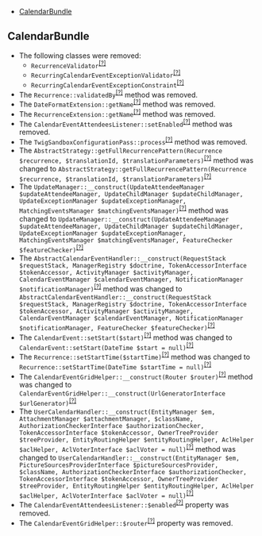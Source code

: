 - [CalendarBundle](#calendarbundle)

CalendarBundle
--------------
* The following classes were removed:
   - `RecurrenceValidator`<sup>[[?]](https://github.com/oroinc/OroCalendarBundle/tree/4.2.0/Validator/RecurrenceValidator.php#L11 "Oro\Bundle\CalendarBundle\Validator\RecurrenceValidator")</sup>
   - `RecurringCalendarEventExceptionValidator`<sup>[[?]](https://github.com/oroinc/OroCalendarBundle/tree/4.2.0/Validator/RecurringCalendarEventExceptionValidator.php#L16 "Oro\Bundle\CalendarBundle\Validator\RecurringCalendarEventExceptionValidator")</sup>
   - `RecurringCalendarEventExceptionConstraint`<sup>[[?]](https://github.com/oroinc/OroCalendarBundle/tree/4.2.0/Validator/Constraints/RecurringCalendarEventExceptionConstraint.php#L7 "Oro\Bundle\CalendarBundle\Validator\Constraints\RecurringCalendarEventExceptionConstraint")</sup>
* The `Recurrence::validatedBy`<sup>[[?]](https://github.com/oroinc/OroCalendarBundle/tree/4.2.0/Validator/Constraints/Recurrence.php#L27 "Oro\Bundle\CalendarBundle\Validator\Constraints\Recurrence::validatedBy")</sup> method was removed.
* The `DateFormatExtension::getName`<sup>[[?]](https://github.com/oroinc/OroCalendarBundle/tree/4.2.0/Twig/DateFormatExtension.php#L231 "Oro\Bundle\CalendarBundle\Twig\DateFormatExtension::getName")</sup> method was removed.
* The `RecurrenceExtension::getName`<sup>[[?]](https://github.com/oroinc/OroCalendarBundle/tree/4.2.0/Twig/RecurrenceExtension.php#L105 "Oro\Bundle\CalendarBundle\Twig\RecurrenceExtension::getName")</sup> method was removed.
* The `CalendarEventAttendeesListener::setEnabled`<sup>[[?]](https://github.com/oroinc/OroCalendarBundle/tree/4.2.0/EventListener/CalendarEventAttendeesListener.php#L80 "Oro\Bundle\CalendarBundle\EventListener\CalendarEventAttendeesListener::setEnabled")</sup> method was removed.
* The `TwigSandboxConfigurationPass::process`<sup>[[?]](https://github.com/oroinc/OroCalendarBundle/tree/4.2.0/DependencyInjection/Compiler/TwigSandboxConfigurationPass.php#L19 "Oro\Bundle\CalendarBundle\DependencyInjection\Compiler\TwigSandboxConfigurationPass::process")</sup> method was removed.
* The `AbstractStrategy::getFullRecurrencePattern(Recurrence $recurrence, $translationId, $translationParameters)`<sup>[[?]](https://github.com/oroinc/OroCalendarBundle/tree/4.2.0/Model/Recurrence/AbstractStrategy.php#L106 "Oro\Bundle\CalendarBundle\Model\Recurrence\AbstractStrategy")</sup> method was changed to `AbstractStrategy::getFullRecurrencePattern(Recurrence $recurrence, $translationId, $translationParameters)`<sup>[[?]](https://github.com/oroinc/OroCalendarBundle/tree/5.0.0/Model/Recurrence/AbstractStrategy.php#L102 "Oro\Bundle\CalendarBundle\Model\Recurrence\AbstractStrategy")</sup>
* The `UpdateManager::__construct(UpdateAttendeeManager $updateAttendeeManager, UpdateChildManager $updateChildManager, UpdateExceptionManager $updateExceptionManager, MatchingEventsManager $matchingEventsManager)`<sup>[[?]](https://github.com/oroinc/OroCalendarBundle/tree/4.2.0/Manager/CalendarEvent/UpdateManager.php#L37 "Oro\Bundle\CalendarBundle\Manager\CalendarEvent\UpdateManager")</sup> method was changed to `UpdateManager::__construct(UpdateAttendeeManager $updateAttendeeManager, UpdateChildManager $updateChildManager, UpdateExceptionManager $updateExceptionManager, MatchingEventsManager $matchingEventsManager, FeatureChecker $featureChecker)`<sup>[[?]](https://github.com/oroinc/OroCalendarBundle/tree/5.0.0/Manager/CalendarEvent/UpdateManager.php#L23 "Oro\Bundle\CalendarBundle\Manager\CalendarEvent\UpdateManager")</sup>
* The `AbstractCalendarEventHandler::__construct(RequestStack $requestStack, ManagerRegistry $doctrine, TokenAccessorInterface $tokenAccessor, ActivityManager $activityManager, CalendarEventManager $calendarEventManager, NotificationManager $notificationManager)`<sup>[[?]](https://github.com/oroinc/OroCalendarBundle/tree/4.2.0/Form/Handler/AbstractCalendarEventHandler.php#L44 "Oro\Bundle\CalendarBundle\Form\Handler\AbstractCalendarEventHandler")</sup> method was changed to `AbstractCalendarEventHandler::__construct(RequestStack $requestStack, ManagerRegistry $doctrine, TokenAccessorInterface $tokenAccessor, ActivityManager $activityManager, CalendarEventManager $calendarEventManager, NotificationManager $notificationManager, FeatureChecker $featureChecker)`<sup>[[?]](https://github.com/oroinc/OroCalendarBundle/tree/5.0.0/Form/Handler/AbstractCalendarEventHandler.php#L30 "Oro\Bundle\CalendarBundle\Form\Handler\AbstractCalendarEventHandler")</sup>
* The `CalendarEvent::setStart($start)`<sup>[[?]](https://github.com/oroinc/OroCalendarBundle/tree/4.2.0/Entity/CalendarEvent.php#L581 "Oro\Bundle\CalendarBundle\Entity\CalendarEvent")</sup> method was changed to `CalendarEvent::setStart(DateTime $start = null)`<sup>[[?]](https://github.com/oroinc/OroCalendarBundle/tree/5.0.0/Entity/CalendarEvent.php#L573 "Oro\Bundle\CalendarBundle\Entity\CalendarEvent")</sup>
* The `Recurrence::setStartTime($startTime)`<sup>[[?]](https://github.com/oroinc/OroCalendarBundle/tree/4.2.0/Entity/Recurrence.php#L376 "Oro\Bundle\CalendarBundle\Entity\Recurrence")</sup> method was changed to `Recurrence::setStartTime(DateTime $startTime = null)`<sup>[[?]](https://github.com/oroinc/OroCalendarBundle/tree/5.0.0/Entity/Recurrence.php#L376 "Oro\Bundle\CalendarBundle\Entity\Recurrence")</sup>
* The `CalendarEventGridHelper::__construct(Router $router)`<sup>[[?]](https://github.com/oroinc/OroCalendarBundle/tree/4.2.0/Datagrid/CalendarEventGridHelper.php#L17 "Oro\Bundle\CalendarBundle\Datagrid\CalendarEventGridHelper")</sup> method was changed to `CalendarEventGridHelper::__construct(UrlGeneratorInterface $urlGenerator)`<sup>[[?]](https://github.com/oroinc/OroCalendarBundle/tree/5.0.0/Datagrid/CalendarEventGridHelper.php#L17 "Oro\Bundle\CalendarBundle\Datagrid\CalendarEventGridHelper")</sup>
* The `UserCalendarHandler::__construct(EntityManager $em, AttachmentManager $attachmentManager, $className, AuthorizationCheckerInterface $authorizationChecker, TokenAccessorInterface $tokenAccessor, OwnerTreeProvider $treeProvider, EntityRoutingHelper $entityRoutingHelper, AclHelper $aclHelper, AclVoterInterface $aclVoter = null)`<sup>[[?]](https://github.com/oroinc/OroCalendarBundle/tree/4.2.0/Autocomplete/UserCalendarHandler.php#L37 "Oro\Bundle\CalendarBundle\Autocomplete\UserCalendarHandler")</sup> method was changed to `UserCalendarHandler::__construct(EntityManager $em, PictureSourcesProviderInterface $pictureSourcesProvider, $className, AuthorizationCheckerInterface $authorizationChecker, TokenAccessorInterface $tokenAccessor, OwnerTreeProvider $treeProvider, EntityRoutingHelper $entityRoutingHelper, AclHelper $aclHelper, AclVoterInterface $aclVoter = null)`<sup>[[?]](https://github.com/oroinc/OroCalendarBundle/tree/5.0.0/Autocomplete/UserCalendarHandler.php#L37 "Oro\Bundle\CalendarBundle\Autocomplete\UserCalendarHandler")</sup>
* The `CalendarEventAttendeesListener::$enabled`<sup>[[?]](https://github.com/oroinc/OroCalendarBundle/tree/4.2.0/EventListener/CalendarEventAttendeesListener.php#L14 "Oro\Bundle\CalendarBundle\EventListener\CalendarEventAttendeesListener::$enabled")</sup> property was removed.
* The `CalendarEventGridHelper::$router`<sup>[[?]](https://github.com/oroinc/OroCalendarBundle/tree/4.2.0/Datagrid/CalendarEventGridHelper.php#L12 "Oro\Bundle\CalendarBundle\Datagrid\CalendarEventGridHelper::$router")</sup> property was removed.

